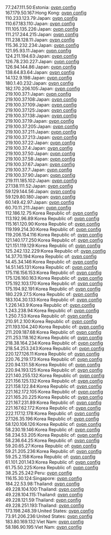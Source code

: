 77.247.111.50:Estonia: [ovpn config](vpn/77_247_111_50.ovpn)  
167.179.50.167:Hong Kong: [ovpn config](vpn/167_179_50_167.ovpn)  
110.233.123.79:Japan: [ovpn config](vpn/110_233_123_79.ovpn)  
110.67.183.110:Japan: [ovpn config](vpn/110_67_183_110.ovpn)  
111.105.135.226:Japan: [ovpn config](vpn/111_105_135_226.ovpn)  
111.217.244.215:Japan: [ovpn config](vpn/111_217_244_215.ovpn)  
111.238.128.11:Japan: [ovpn config](vpn/111_238_128_11.ovpn)  
115.36.232.234:Japan: [ovpn config](vpn/115_36_232_234.ovpn)  
121.95.93.11:Japan: [ovpn config](vpn/121_95_93_11.ovpn)  
124.211.194.63:Japan: [ovpn config](vpn/124_211_194_63.ovpn)  
126.78.230.227:Japan: [ovpn config](vpn/126_78_230_227.ovpn)  
126.94.144.86:Japan: [ovpn config](vpn/126_94_144_86.ovpn)  
138.64.83.64:Japan: [ovpn config](vpn/138_64_83_64.ovpn)  
14.132.9.198:Japan: [ovpn config](vpn/14_132_9_198.ovpn)  
180.1.40.232:Japan: [ovpn config](vpn/180_1_40_232.ovpn)  
182.170.206.105:Japan: [ovpn config](vpn/182_170_206_105.ovpn)  
219.100.37.1:Japan: [ovpn config](vpn/219_100_37_1.ovpn)  
219.100.37.108:Japan: [ovpn config](vpn/219_100_37_108.ovpn)  
219.100.37.109:Japan: [ovpn config](vpn/219_100_37_109.ovpn)  
219.100.37.125:Japan: [ovpn config](vpn/219_100_37_125.ovpn)  
219.100.37.138:Japan: [ovpn config](vpn/219_100_37_138.ovpn)  
219.100.37.19:Japan: [ovpn config](vpn/219_100_37_19.ovpn)  
219.100.37.205:Japan: [ovpn config](vpn/219_100_37_205.ovpn)  
219.100.37.211:Japan: [ovpn config](vpn/219_100_37_211.ovpn)  
219.100.37.213:Japan: [ovpn config](vpn/219_100_37_213.ovpn)  
219.100.37.22:Japan: [ovpn config](vpn/219_100_37_22.ovpn)  
219.100.37.4:Japan: [ovpn config](vpn/219_100_37_4.ovpn)  
219.100.37.50:Japan: [ovpn config](vpn/219_100_37_50.ovpn)  
219.100.37.58:Japan: [ovpn config](vpn/219_100_37_58.ovpn)  
219.100.37.67:Japan: [ovpn config](vpn/219_100_37_67.ovpn)  
219.100.37.7:Japan: [ovpn config](vpn/219_100_37_7.ovpn)  
219.100.37.90:Japan: [ovpn config](vpn/219_100_37_90.ovpn)  
219.111.185.102:Japan: [ovpn config](vpn/219_111_185_102.ovpn)  
27.138.111.52:Japan: [ovpn config](vpn/27_138_111_52.ovpn)  
59.129.144.56:Japan: [ovpn config](vpn/59_129_144_56.ovpn)  
59.129.80.180:Japan: [ovpn config](vpn/59_129_80_180.ovpn)  
60.149.42.97:Japan: [ovpn config](vpn/60_149_42_97.ovpn)  
60.70.11.211:Japan: [ovpn config](vpn/60_70_11_211.ovpn)  
112.186.12.75:Korea Republic of: [ovpn config](vpn/112_186_12_75.ovpn)  
113.192.96.89:Korea Republic of: [ovpn config](vpn/113_192_96_89.ovpn)  
115.161.120.90:Korea Republic of: [ovpn config](vpn/115_161_120_90.ovpn)  
119.199.214.30:Korea Republic of: [ovpn config](vpn/119_199_214_30.ovpn)  
119.206.154.116:Korea Republic of: [ovpn config](vpn/119_206_154_116.ovpn)  
121.140.177.250:Korea Republic of: [ovpn config](vpn/121_140_177_250.ovpn)  
121.151.119.129:Korea Republic of: [ovpn config](vpn/121_151_119_129.ovpn)  
125.242.132.229:Korea Republic of: [ovpn config](vpn/125_242_132_229.ovpn)  
14.37.70.194:Korea Republic of: [ovpn config](vpn/14_37_70_194.ovpn)  
14.45.34.146:Korea Republic of: [ovpn config](vpn/14_45_34_146.ovpn)  
14.51.145.131:Korea Republic of: [ovpn config](vpn/14_51_145_131.ovpn)  
175.116.156.153:Korea Republic of: [ovpn config](vpn/175_116_156_153.ovpn)  
175.126.160.163:Korea Republic of: [ovpn config](vpn/175_126_160_163.ovpn)  
175.192.103.170:Korea Republic of: [ovpn config](vpn/175_192_103_170.ovpn)  
175.194.92.191:Korea Republic of: [ovpn config](vpn/175_194_92_191.ovpn)  
180.229.27.5:Korea Republic of: [ovpn config](vpn/180_229_27_5.ovpn)  
183.104.30.133:Korea Republic of: [ovpn config](vpn/183_104_30_133.ovpn)  
1.226.143.9:Korea Republic of: [ovpn config](vpn/1_226_143_9.ovpn)  
1.243.238.94:Korea Republic of: [ovpn config](vpn/1_243_238_94.ovpn)  
1.250.7.53:Korea Republic of: [ovpn config](vpn/1_250_7_53.ovpn)  
210.91.2.100:Korea Republic of: [ovpn config](vpn/210_91_2_100.ovpn)  
211.193.104.240:Korea Republic of: [ovpn config](vpn/211_193_104_240.ovpn)  
211.209.187.68:Korea Republic of: [ovpn config](vpn/211_209_187_68.ovpn)  
211.253.118.162:Korea Republic of: [ovpn config](vpn/211_253_118_162.ovpn)  
218.38.164.234:Korea Republic of: [ovpn config](vpn/218_38_164_234.ovpn)  
218.54.253.243:Korea Republic of: [ovpn config](vpn/218_54_253_243.ovpn)  
220.127.126.11:Korea Republic of: [ovpn config](vpn/220_127_126_11.ovpn)  
220.76.219.173:Korea Republic of: [ovpn config](vpn/220_76_219_173.ovpn)  
220.94.131.58:Korea Republic of: [ovpn config](vpn/220_94_131_58.ovpn)  
220.94.193.125:Korea Republic of: [ovpn config](vpn/220_94_193_125.ovpn)  
221.140.255.132:Korea Republic of: [ovpn config](vpn/221_140_255_132.ovpn)  
221.156.125.132:Korea Republic of: [ovpn config](vpn/221_156_125_132.ovpn)  
221.158.122.84:Korea Republic of: [ovpn config](vpn/221_158_122_84.ovpn)  
221.162.172.105:Korea Republic of: [ovpn config](vpn/221_162_172_105.ovpn)  
221.165.20.225:Korea Republic of: [ovpn config](vpn/221_165_20_225.ovpn)  
221.167.231.89:Korea Republic of: [ovpn config](vpn/221_167_231_89.ovpn)  
221.167.62.172:Korea Republic of: [ovpn config](vpn/221_167_62_172.ovpn)  
222.117.12.178:Korea Republic of: [ovpn config](vpn/222_117_12_178.ovpn)  
27.126.35.196:Korea Republic of: [ovpn config](vpn/27_126_35_196.ovpn)  
58.120.106.126:Korea Republic of: [ovpn config](vpn/58_120_106_126.ovpn)  
58.230.19.146:Korea Republic of: [ovpn config](vpn/58_230_19_146.ovpn)  
58.234.53.205:Korea Republic of: [ovpn config](vpn/58_234_53_205.ovpn)  
58.236.64.25:Korea Republic of: [ovpn config](vpn/58_236_64_25.ovpn)  
59.20.65.27:Korea Republic of: [ovpn config](vpn/59_20_65_27.ovpn)  
59.21.205.236:Korea Republic of: [ovpn config](vpn/59_21_205_236.ovpn)  
59.25.2.158:Korea Republic of: [ovpn config](vpn/59_25_2_158.ovpn)  
61.101.201.143:Korea Republic of: [ovpn config](vpn/61_101_201_143.ovpn)  
61.75.50.225:Korea Republic of: [ovpn config](vpn/61_75_50_225.ovpn)  
38.25.25.242:Peru: [ovpn config](vpn/38_25_25_242.ovpn)  
116.15.30.124:Singapore: [ovpn config](vpn/116_15_30_124.ovpn)  
184.22.53.98:Thailand: [ovpn config](vpn/184_22_53_98.ovpn)  
49.228.104.100:Thailand: [ovpn config](vpn/49_228_104_100.ovpn)  
49.228.104.115:Thailand: [ovpn config](vpn/49_228_104_115.ovpn)  
49.228.121.59:Thailand: [ovpn config](vpn/49_228_121_59.ovpn)  
49.228.251.193:Thailand: [ovpn config](vpn/49_228_251_193.ovpn)  
173.198.248.39:United States: [ovpn config](vpn/173_198_248_39.ovpn)  
73.91.206.236:United States: [ovpn config](vpn/73_91_206_236.ovpn)  
183.80.169.132:Viet Nam: [ovpn config](vpn/183_80_169_132.ovpn)  
58.186.90.195:Viet Nam: [ovpn config](vpn/58_186_90_195.ovpn)  
